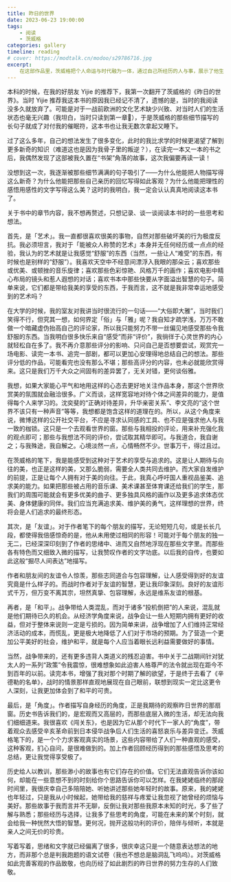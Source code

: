 ```yaml
---
title: 昨日的世界
date: 2023-06-23 19:00:00
tags:
    - 阅读
    - 茨威格
categories: gallery
timeline: reading
# cover: https://modtalk.cn/modoo/s29786716.jpg
excerpt:
    在这部作品里，茨威格把个人命运与时代融为一体，通过自己所经历的人与事，展示了他生活过的城市和国家的文化生活风貌，记录了从第一次世界大战前夜到第二次世界大战时动荡的欧洲社会，描述了他与一些世界闻名的诗人、作家、雕塑家、音乐家交往的情景，批露了世界文化名人鲜为人知的生活轶事，同时穿插了作者各种细腻的心迹。茨威格从出生的城市维也纳和自己的犹太家庭写起，一直写到 1939 年 9 月已满 60 岁的时候，时值第二次世界大战爆发，他认为，这是“我们这些六十岁人的时代彻底结束”。
---
```


本科的时候，在我的好朋友 Yijie 的推荐下，我第一次翻开了茨威格的《昨日的世界》。当时 Yijie 推荐我这本书的原因我已经记不清了，遗憾的是，当时的我阅读没多久就放弃了。可能是对于一战前欧洲的文化艺术缺少兴致、对当时人们的生活状态也毫无兴趣（我坦白，当时只读到第一章🥲），于是茨威格的那些细节描写的长句子就成了对付我的催眠符，这本书也让我无数次拿起又睡下。

过了这么多年，自己的想法发生了很多变化，此时的我比求学的时候更渴望了解到更多新奇的知识（难道这也是因为我骨子里的叛逆？），在读完一本又一本的书之后，我偶然发现了这部被我久置在“书架”角落的故事，这次我偏要再读一读！

没想到这一次，我逐渐被那些细节满满的句子吸引了——为什么他能把人物描写得这么新奇？为什么他能把那些自己亲历的回忆写得如此客观？为什么他能把理性的感悟用感性的文字写得这么美？这时的我明白，我一定会认认真真地阅读这本书了。

关于书中的章节内容，我不想再赘述，只想记录、谈一谈阅读本书时的一些思考和想法。

首先，是「艺术」。我一直都很喜欢很美的事物，自然对那些破坏美的行为极度反抗。我必须坦言，我对于「能被众人称赞的艺术」本身并无任何经历或一点点的经验，我认为的艺术就是让我感觉“舒服”的东西（当然，一些让人“难受”的东西，有时候也是别样的“舒服”）。我喜欢天空中不经意间漂浮入我眼的那朵云；喜欢那些或优美、或顿挫的音乐旋律；喜欢那些色彩惊艳、风格万千的画作；喜欢电影中精心布局的镜头和惹人遐想的对话；喜欢书本中那些快要从字面溢出智慧的句子。简单来说，它们都是带给我美的享受的东西，于我而言，这不就是我非常幸运地感受到的艺术吗？

在大学的时候，我的室友对我讲当时很流行的一句话——“大俗即大雅”，当时我们笑得不行，但究其一想，如何界定「俗」与「雅」呢？我自知才疏学浅，万万不敢做一个暗藏虚伪抬高自己的评论家，所以我只能努力不带一丝偏见地感受那些令我舒服的东西。当我明白很多快乐来自“感受”而非“评价”，我徜徉于心灵世界的内心就轻松自在多了。我不再介意那些评分的影响、只问自己是否想要尝试，观赏完一场电影、读完一本书、追完一部剧，都可以更加心安理得地总结自己的想法。那些评分低的作品，可能看完也没有那么不堪；那些高评分的内容，也未必就能欣赏得来。这只是我们万千大众之间固有的差异罢了，无关对错，更何谈俗雅。

我想，如果大家能心平气和地用这样的心态去更好地关注作品本身，那这个世界欣赏美的氛围就会融洽很多。广义而谈，这样宽容地对待个体之间差异的能力，是值得每个人来学习的。沈奕斐的“正确对待差异，升华亲密关系”、李文亮的“这个世界不该只有一种声音”等等，我想都是饱含这样的道理在的。所以，从这个角度来说，微博这样的公开社交平台，不应是寻求认同感的工具、也不应是强求他人与我一致的枷锁。这只是一个去观看世界的窗。那些与我相投的评论，用来补充强化我的观点即可；那些与我想法不同的评价，尝试取其精华即可。与我道合，我自谢之；与我殊途，我自解之。心境淡然一点，心情畅然不少。世事万千，得过且过。

在茨威格的笔下，我是能感受到这种对于艺术的享受与追求的。这是让人期待与向往的美，也正是这样的美，又那么脆弱，需要全人类共同去维护。而大家自发维护的前提，正是让每个人拥有对于美的向往。于此，我真心呼吁国人重视品鉴美、追求美的能力。如果把那些被占用的音乐课、美术课甚至体育课还给我们的学生，那我们的周围可能就会有更多优美的曲子、更多独具风格的画作以及更多追求体态优美、身体健康的同伴。我们应当充满追求美、维护美的勇气，这样理想的世界，终将会是人们追求的最终形态。

其次，是「友谊」。对于作者笔下的每个朋友的描写，无论短短几句，或是长长几段，都使得我倍感惊奇的是，他从未用使过相同的形容！可能对于每个朋友的独一无二，已经深深印刻到了作者的思绪中、进而又自然地浮现在那些文字里。而那些各有特色而又细致入微的描写，让我赞叹作者的文字功底。以后我的自传，也要如此这般“掘尽人间表达”地描写。

作者和朋友间的友谊令人惊羡，那些志同道合与包容理解，让人感受得到好的友谊究竟是什么样子的。而战时作者对于友谊的智慧，更让我印象深刻。良好的友谊形式千万，但万变不离其宗，坦然真挚、包容理解，永远是维系友谊的根基。

再者，是「和平」。战争带给人类混乱，而对于诸多“投机倒把”的人来说，混乱就是他们期待已久的机会。从经济学角度来说，战争会让一些人短期内拥有更好的收益，但对于整体来说则一定是亏损的。因为简单来讲，战争增加了人们维持正常经济活动的成本，而慌乱，更是极大地降低了人们对于市场的预期。为了营造一个更加公平美好的社会，维护和平，就是每个人应当着眼长远利益需要做好的事情。

当然，战争带来的，还有更多违背人类道义的残忍迫害。书中关于二战期间针对犹太人的一系列“政策”令我震惊，很难想象如此迫害人格尊严的法令就出现在距今不到百年的以前。读完本书，增强了我对那个时期了解的欲望，于是终于去看了《辛德勒的名单》，战时的情景那样直观地展现在自己眼前，联想到现实一定比这更令人深刻，让我更加体会到了和平的可贵。

最后，是「角度」。作者描写自身经历的角度，正是我期待的观察昨日世界的那扇窗。历史书告诉我们的，是宏观而又高层的，而那些底层入微的生活，却无法向我们细细道来。我很喜欢《闯关东》，也是因为它从那个时代下一家人的“角度”，带着观众去感受辛亥革命前到日本侵华战争后人们生活的喜怒哀乐与差异变迁。茨威格笔下的，是一个个力求客观真实的场景，这些内容带给了人们一种直观的感受，这种客观，扪心自问，是很难做到的。加上作者回顾经历得到的那些感悟及思考的总结，更让我觉得享受极了。

历史给人以教训，那些渺小的故事也有它们存在的价值。它们无法直观告诉你该如何，却能在一些意想不到的时刻给你个思路告诉你可以怎样。在我姥姥临终的那段时间里，我很庆幸自己多陪陪她、听她讲述那些她年轻时的故事。原来，我的姥姥也年轻过，只是我从小时候起，她带给我的慈祥与疼爱让我忽视了她曾经的烦恼与美好。那些故事于我而言并不无聊，反倒让我对那些我原本未知的时光，多了些了解与熟悉；那些经历与选择，让我多了些思考的角度，可能在未来的某个时刻，就会给我一种恍然大悟的智慧。更何况，抛开这般功利的评价，陪伴与倾听，本就是亲人之间无价的珍贵。

写着写着，思绪和文字就已经偏离了很多，很庆幸这只是一个随意表达想法的地方，而非那个总是判我跑题的语文试卷（我也不想总是脑洞乱飞呜呜）。对茨威格如此完善客观的作品致敬，也向历经了如此剧烈的昨日世界的努力生存的人们致敬。
